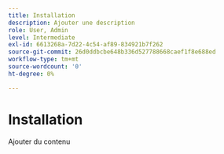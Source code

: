 ```yaml
---
title: Installation
description: Ajouter une description
role: User, Admin
level: Intermediate
exl-id: 6613268a-7d22-4c54-af89-834921b7f262
source-git-commit: 26d0ddbcbe648b336d527788668caef1f8e688ed
workflow-type: tm+mt
source-wordcount: '0'
ht-degree: 0%

---
```


# Installation

Ajouter du contenu
